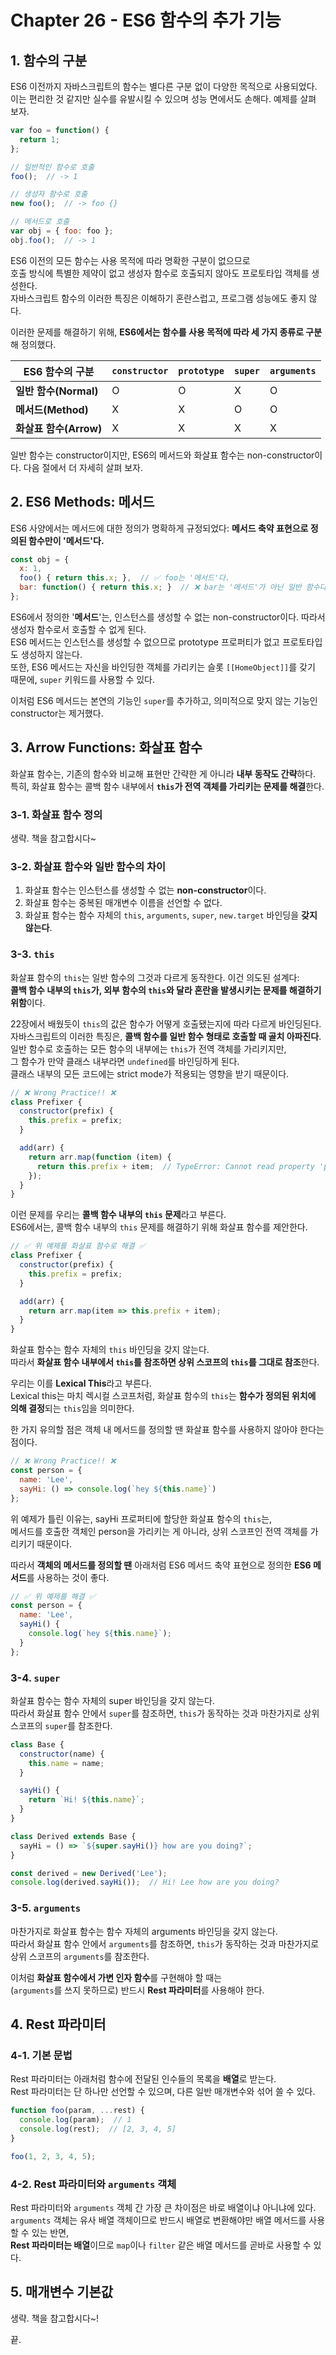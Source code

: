 # Chapter 26 - ES6 함수의 추가 기능
## 1. 함수의 구분
ES6 이전까지 자바스크립트의 함수는 별다른 구분 없이 다양한 목적으로 사용되었다.<br/>
이는 편리한 것 같지만 실수를 유발시킬 수 있으며 성능 면에서도 손해다. 예제를 살펴 보자.
```javascript
var foo = function() {
  return 1;
};

// 일반적인 함수로 호출
foo();  // -> 1

// 생성자 함수로 호출
new foo();  // -> foo {}

// 메서드로 호출
var obj = { foo: foo };
obj.foo();  // -> 1
```

ES6 이전의 모든 함수는 사용 목적에 따라 명확한 구분이 없으므로<br/>
호출 방식에 특별한 제약이 없고 생성자 함수로 호출되지 않아도 프로토타입 객체를 생성한다.<br/>
자바스크립트 함수의 이러한 특징은 이해하기 혼란스럽고, 프로그램 성능에도 좋지 않다.

이러한 문제를 해결하기 위해, **ES6에서는 함수를 사용 목적에 따라 세 가지 종류로 구분**해 정의했다.

|**ES6 함수의 구분**|`constructor`|`prototype`|`super`|`arguments`|
|-|-|-|-|-|
|**일반 함수(Normal)**|O|O|X|O|
|**메서드(Method)**|X|X|O|O|
|**화살표 함수(Arrow)**|X|X|X|X|

일반 함수는 constructor이지만, ES6의 메서드와 화살표 함수는 non-constructor이다. 다음 절에서 더 자세히 살펴 보자.

## 2. ES6 Methods: 메서드
ES6 사양에서는 메서드에 대한 정의가 명확하게 규정되었다: **메서드 축약 표현으로 정의된 함수만이 '메서드'다.**
```javascript
const obj = {
  x: 1,
  foo() { return this.x; },  // ✅ foo는 '메서드'다.
  bar: function() { return this.x; }  // ❌ bar는 '메서드'가 아닌 일반 함수다.
};
```

ES6에서 정의한 '**메서드**'는, 인스턴스를 생성할 수 없는 non-constructor이다. 따라서 생성자 함수로서 호출할 수 없게 된다.<br/>
ES6 메서드는 인스턴스를 생성할 수 없으므로 prototype 프로퍼티가 없고 프로토타입도 생성하지 않는다.<br/>
또한, ES6 메서드는 자신을 바인딩한 객체를 가리키는 슬롯 `[[HomeObject]]`를 갖기 때문에, `super` 키워드를 사용할 수 있다.

이처럼 ES6 메서드는 본연의 기능인 `super`를 추가하고, 의미적으로 맞지 않는 기능인 constructor는 제거했다.

## 3. Arrow Functions: 화살표 함수
화살표 함수는, 기존의 함수와 비교해 표현만 간략한 게 아니라 **내부 동작도 간략**하다.<br/>
특히, 화살표 함수는 콜백 함수 내부에서 **`this`가 전역 객체를 가리키는 문제를 해결**한다.

### 3-1. 화살표 함수 정의
생략. 책을 참고합시다~

### 3-2. 화살표 함수와 일반 함수의 차이
1. 화살표 함수는 인스턴스를 생성할 수 없는 **non-constructor**이다.
2. 화살표 함수는 중복된 매개변수 이름을 선언할 수 없다.
3. 화살표 함수는 함수 자체의 `this`, `arguments`, `super`, `new.target` 바인딩을 **갖지 않는다**.

### 3-3. `this`
화살표 함수의 `this`는 일반 함수의 그것과 다르게 동작한다. 이건 의도된 설계다:<br/>
**콜백 함수 내부의 `this`가, 외부 함수의 `this`와 달라 혼란을 발생시키는 문제를 해결하기 위함**이다.

22장에서 배웠듯이 `this`의 값은 함수가 어떻게 호출됐는지에 따라 다르게 바인딩된다.<br/>
자바스크립트의 이러한 특징은, **콜백 함수를 일반 함수 형태로 호출할 때 골치 아파진다**.<br/>
일반 함수로 호출하는 모든 함수의 내부에는 `this`가 전역 객체를 가리키지만,<br/>
그 함수가 만약 클래스 내부라면 `undefined`를 바인딩하게 된다.<br/>
클래스 내부의 모든 코드에는 strict mode가 적용되는 영향을 받기 때문이다.
```javascript
// ❌ Wrong Practice!! ❌
class Prefixer {
  constructor(prefix) {
    this.prefix = prefix;
  }

  add(arr) {
    return arr.map(function (item) {
      return this.prefix + item;  // TypeError: Cannot read property 'prefix' of undefined
    });
  }
}
```

이런 문제를 우리는 **콜백 함수 내부의 `this` 문제**라고 부른다.<br/>
ES6에서는, 콜백 함수 내부의 `this` 문제를 해결하기 위해 화살표 함수를 제안한다.

```javascript
// ✅ 위 예제를 화살표 함수로 해결 ✅
class Prefixer {
  constructor(prefix) {
    this.prefix = prefix;
  }

  add(arr) {
    return arr.map(item => this.prefix + item);
  }
}
```

화살표 함수는 함수 자체의 `this` 바인딩을 갖지 않는다.<br/>
따라서 **화살표 함수 내부에서 `this`를 참조하면 상위 스코프의 `this`를 그대로 참조**한다.

우리는 이를 **Lexical This**라고 부른다.<br/>
Lexical this는 마치 렉시컬 스코프처럼, 화살표 함수의 `this`는 **함수가 정의된 위치에 의해 결정**되는 `this`임을 의미한다.

한 가지 유의할 점은 객체 내 메서드를 정의할 땐 화살표 함수를 사용하지 않아야 한다는 점이다.
```javascript
// ❌ Wrong Practice!! ❌
const person = {
  name: 'Lee',
  sayHi: () => console.log(`hey ${this.name}`)
};
```
위 예제가 틀린 이유는, sayHi 프로퍼티에 할당한 화살표 함수의 `this`는,<br/>
메서드를 호출한 객체인 person을 가리키는 게 아니라, 상위 스코프인 전역 객체를 가리키기 때문이다.

따라서 **객체의 메서드를 정의할 땐** 아래처럼 ES6 메서드 축약 표현으로 정의한 **ES6 메서드**를 사용하는 것이 좋다.
```javascript
// ✅ 위 예제를 해결 ✅
const person = {
  name: 'Lee',
  sayHi() {
    console.log(`hey ${this.name}`);
  }
};
```

### 3-4. `super`
화살표 함수는 함수 자체의 super 바인딩을 갖지 않는다.<br/>
따라서 화살표 함수 안에서 `super`를 참조하면, `this`가 동작하는 것과 마찬가지로 상위 스코프의 `super`를 참조한다.
```javascript
class Base {
  constructor(name) {
    this.name = name;
  }

  sayHi() {
    return `Hi! ${this.name}`;
  }
}

class Derived extends Base {
  sayHi = () => `${super.sayHi()} how are you doing?`;
}

const derived = new Derived('Lee');
console.log(derived.sayHi());  // Hi! Lee how are you doing?
```

### 3-5. `arguments`
마찬가지로 화살표 함수는 함수 자체의 arguments 바인딩을 갖지 않는다.<br/>
따라서 화살표 함수 안에서 `arguments`를 참조하면, `this`가 동작하는 것과 마찬가지로 상위 스코프의 `arguments`를 참조한다.

이처럼 **화살표 함수에서 가변 인자 함수**를 구현해야 할 때는<br/>
(`arguments`를 쓰지 못하므로) 반드시 **Rest 파라미터**를 사용해야 한다.

## 4. Rest 파라미터
### 4-1. 기본 문법
Rest 파라미터는 아래처럼 함수에 전달된 인수들의 목록을 **배열**로 받는다.<br/>
Rest 파라미터는 단 하나만 선언할 수 있으며, 다른 일반 매개변수와 섞어 쓸 수 있다.
```javascript
function foo(param, ...rest) {
  console.log(param);  // 1
  console.log(rest);  // [2, 3, 4, 5]
}

foo(1, 2, 3, 4, 5);
```

### 4-2. Rest 파라미터와 `arguments` 객체
Rest 파라미터와 `arguments` 객체 간 가장 큰 차이점은 바로 배열이냐 아니냐에 있다.<br/>
`arguments` 객체는 유사 배열 객체이므로 반드시 배열로 변환해야만 배열 메서드를 사용할 수 있는 반면,<br/>
**Rest 파라미터는 배열**이므로 `map`이나 `filter` 같은 배열 메서드를 곧바로 사용할 수 있다.

## 5. 매개변수 기본값
생략. 책을 참고합시다~!

끝.
